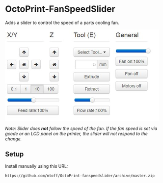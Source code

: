 # OctoPrint-FanSpeedSlider

Adds a slider to control the speed of a parts cooling fan.

![](./image/slider.JPG)

*Note: Slider does __not__ follow the speed of the fan. If the fan speed is set via gcode or an LCD panel on the printer, the slider will not respond to the change.*

## Setup

Install manually using this URL:

    https://github.com/ntoff/OctoPrint-fanspeedslider/archive/master.zip

